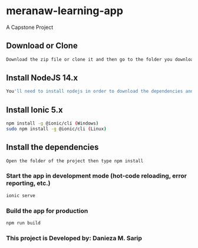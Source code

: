 # meranaw-learning-app
A Capstone Project

## Download or Clone
```bash
Download the zip file or clone it and then go to the folder you downloaded the project or cloned it.
```
## Install NodeJS 14.x
```bash
You'll need to install nodejs in order to download the dependencies and plugins you need. here's the link ==> https://nodejs.org/en/
```

## Install Ionic 5.x
```bash
npm install -g @ionic/cli (Windows)
sudo npm install -g @ionic/cli (Linux)
```

## Install the dependencies
```bash
Open the folder of the project then type npm install
```

### Start the app in development mode (hot-code reloading, error reporting, etc.)
```bash
ionic serve
```

### Build the app for production
```bash
npm run build
```

### This project is Developed by: Danieza M. Sarip
